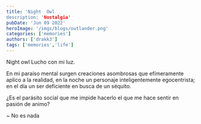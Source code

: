 ```yaml
---
title: 'Night  Owl
description: 'Nostalgia'
pubDate: 'Jun 09 2022'
heroImage: '/imgs/blogs/outlander.png'
categories: ['memories']
authors: ['drakk3']
tags: ['memories','life']
---
```


Night owl
Lucho con mi luz.

En mi paraíso mental surgen creaciones asombrosas que efímeramente aplico a la realidad, en la noche un personaje inteligentemente egocentrista; en el día un ser deficiente en busca de un séquito.

¿Es el parásito social que me impide hacerlo el que me hace sentir en pasión de animo?

~ No es nada